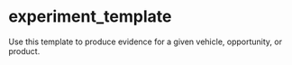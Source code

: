 # experiment_template
Use this template to produce evidence for a given vehicle, opportunity,  or product.
